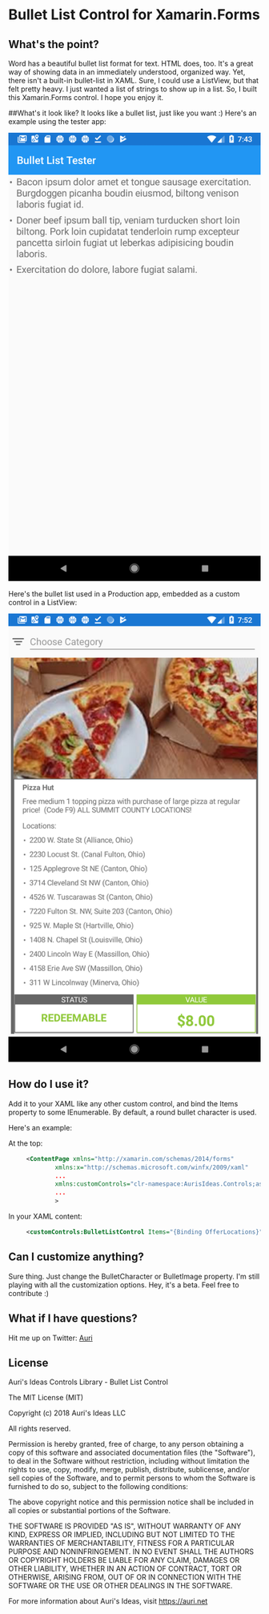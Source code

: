 # Bullet List Control for Xamarin.Forms

## What's the point?
Word has a beautiful bullet list format for text. HTML does, too. It's a great way of showing data in an immediately understood, organized way. Yet, there isn't a built-in bullet-list in XAML. Sure, I could use a ListView, but that felt pretty heavy. I just wanted a list of strings to show up in a list. So, I built this Xamarin.Forms control. I hope you enjoy it.

##What's it look like?
It looks like a bullet list, just like you want :) Here's an example using the tester app:

![screenshot_tester]

Here's the bullet list used in a Production app, embedded as a custom control in a ListView:

![screenshot_dd]


## How do I use it?
Add it to your XAML like any other custom control, and bind the Items property to some IEnumerable. By default, a round bullet character is used.

Here's an example:

At the top:
```xml
     <ContentPage xmlns="http://xamarin.com/schemas/2014/forms"
             xmlns:x="http://schemas.microsoft.com/winfx/2009/xaml"
			 ...
             xmlns:customControls="clr-namespace:AurisIdeas.Controls;assembly=AurisIdeas.Controls"
			 ...
             >
```

In your XAML content:
```xml
     <customControls:BulletListControl Items="{Binding OfferLocations}" Margin="15,0,15,5" />
```

## Can I customize anything?
Sure thing. Just change the BulletCharacter or BulletImage property. I'm still playing with all the customization options. Hey, it's a beta. Feel free to contribute :)

## What if I have questions?
Hit me up on Twitter: [Auri][twitter]

## License
Auri's Ideas Controls Library - Bullet List Control

The MIT License (MIT)

Copyright (c) 2018 Auri's Ideas LLC

All rights reserved.

Permission is hereby granted, free of charge, to any person obtaining a copy
of this software and associated documentation files (the "Software"), to deal
in the Software without restriction, including without limitation the rights
to use, copy, modify, merge, publish, distribute, sublicense, and/or sell
copies of the Software, and to permit persons to whom the Software is
furnished to do so, subject to the following conditions:

The above copyright notice and this permission notice shall be included in all
copies or substantial portions of the Software.

THE SOFTWARE IS PROVIDED "AS IS", WITHOUT WARRANTY OF ANY KIND, EXPRESS OR
IMPLIED, INCLUDING BUT NOT LIMITED TO THE WARRANTIES OF MERCHANTABILITY,
FITNESS FOR A PARTICULAR PURPOSE AND NONINFRINGEMENT. IN NO EVENT SHALL THE
AUTHORS OR COPYRIGHT HOLDERS BE LIABLE FOR ANY CLAIM, DAMAGES OR OTHER
LIABILITY, WHETHER IN AN ACTION OF CONTRACT, TORT OR OTHERWISE, ARISING FROM,
OUT OF OR IN CONNECTION WITH THE SOFTWARE OR THE USE OR OTHER DEALINGS IN THE
SOFTWARE.

For more information about Auri's Ideas, visit https://auri.net

[screenshot_tester]: https://github.com/AuriR/XamarinFormsBulletListControl/raw/master/screenshot_tester.png "Bullet List Example Screenshot"
[screenshot_dd]: https://github.com/AuriR/XamarinFormsBulletListControl/raw/master/screenshot_dd.png "Daily Ding Example Screenshot"
[twitter]: https://twitter.com/Auri
